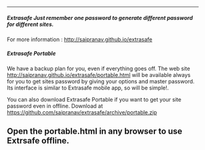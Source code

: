 ------------------------------------------------------------------------
##### Extrasafe Just remember one password to generate different password for different sites.
For more information : http://saipranav.github.io/extrasafe

##### Extrasafe Portable
We have a backup plan for you, even if everything goes off.
The web site http://saipranav.github.io/extrasafe/portable.html will be available always for you to get sites password by giving your options and master password. Its interface is similar to Extrasafe mobile app, so will be simple!.

You can also download Extrasafe Portable if you want to get your site password even in offline. Download at https://github.com/saipranav/extrasafe/archive/portable.zip

Open the portable.html in any browser to use Extrsafe offline.
-----------------------------------------------------------------------
